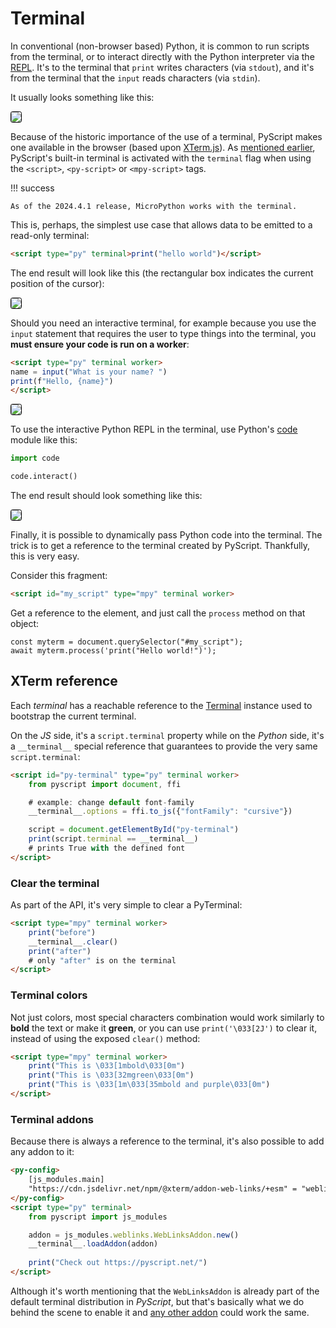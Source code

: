 # Terminal

In conventional (non-browser based) Python, it is common to run scripts from
the terminal, or to interact directly with the Python interpreter via the
[REPL](https://en.wikipedia.org/wiki/Read%E2%80%93eval%E2%80%93print_loop).
It's to the terminal that `print` writes characters (via `stdout`), and it's
from the terminal that the `input` reads characters (via `stdin`).

It usually looks something like this:

<img src="../../assets/images/py-terminal.gif" style="border: 1px solid black; border-radius: 0.2rem; box-shadow: var(--md-shadow-z1);"/>

Because of the historic importance of the use of a terminal, PyScript makes one
available in the browser (based upon [XTerm.js](https://xtermjs.org/)).
As [mentioned earlier](first-steps.md), PyScript's built-in terminal is
activated with the `terminal` flag when using the `<script>`, `<py-script>` or
`<mpy-script>` tags.

!!! success 

    As of the 2024.4.1 release, MicroPython works with the terminal.

This is, perhaps, the simplest use case that allows data to be emitted to a
read-only terminal:

```html
<script type="py" terminal>print("hello world")</script>
```

The end result will look like this (the rectangular box indicates the current
position of the cursor):

<img src="../../assets/images/pyterm1.png" style="border: 1px solid black; border-radius: 0.2rem; box-shadow: var(--md-shadow-z1);"/>

Should you need an interactive terminal, for example because you use the
`input` statement that requires the user to type things into the terminal, you
**must ensure your code is run on a worker**:

```html
<script type="py" terminal worker>
name = input("What is your name? ")
print(f"Hello, {name}")
</script>
```
<img src="../../assets/images/pyterm2.gif" style="border: 1px solid black; border-radius: 0.2rem; box-shadow: var(--md-shadow-z1);"/>

To use the interactive Python REPL in the terminal, use Python's
[code](https://docs.python.org/3/library/code.html) module like this:

```python
import code

code.interact()
```

The end result should look something like this:

<img src="../../assets/images/pyterm3.gif" style="border: 1px solid black; border-radius: 0.2rem; box-shadow: var(--md-shadow-z1);"/>

Finally, it is possible to dynamically pass Python code into the terminal. The
trick is to get a reference to the terminal created by PyScript. Thankfully,
this is very easy.

Consider this fragment:

```html
<script id="my_script" type="mpy" terminal worker>
```

Get a reference to the element, and just call the `process` method on
that object:

```JS
const myterm = document.querySelector("#my_script");
await myterm.process('print("Hello world!")');
```

## XTerm reference

Each *terminal* has a reachable reference to the [Terminal](https://xtermjs.org/docs/api/terminal/classes/terminal/) instance used to bootstrap the current terminal.

On the *JS* side, it's a `script.terminal` property while on the *Python* side, it's a `__terminal__` special reference that guarantees to provide the very same `script.terminal`:

```html title="How to reach the XTerm Terminal"
<script id="py-terminal" type="py" terminal worker>
    from pyscript import document, ffi

    # example: change default font-family
    __terminal__.options = ffi.to_js({"fontFamily": "cursive"})

    script = document.getElementById("py-terminal")
    print(script.terminal == __terminal__)
    # prints True with the defined font
</script>
```

### Clear the terminal

As part of the API, it's very simple to clear a PyTerminal:

```html title="Clearing the terminal"
<script type="mpy" terminal worker>
    print("before")
    __terminal__.clear()
    print("after")
    # only "after" is on the terminal
</script>
```

### Terminal colors

Not just colors, most special characters combination would work similarly to **bold** the text or make it **green**, or you can use `print('\033[2J')` to clear it, instead of using the exposed `clear()` method:

```html title="Terminal colors"
<script type="mpy" terminal worker>
    print("This is \033[1mbold\033[0m")
    print("This is \033[32mgreen\033[0m")
    print("This is \033[1m\033[35mbold and purple\033[0m")
</script>
```

### Terminal addons

Because there is always a reference to the terminal, it's also possible to add any addon to it:

```html title="Terminal addons"
<py-config>
    [js_modules.main]
    "https://cdn.jsdelivr.net/npm/@xterm/addon-web-links/+esm" = "weblinks"
</py-config>
<script type="py" terminal>
    from pyscript import js_modules

    addon = js_modules.weblinks.WebLinksAddon.new()
    __terminal__.loadAddon(addon)
    
    print("Check out https://pyscript.net/")
</script>
```

Although it's worth mentioning that the `WebLinksAddon` is already part of the default terminal distribution in *PyScript*, but that's basically what we do behind the scene to enable it and [any other addon](https://github.com/xtermjs/xterm.js/tree/master/addons/) could work the same.
